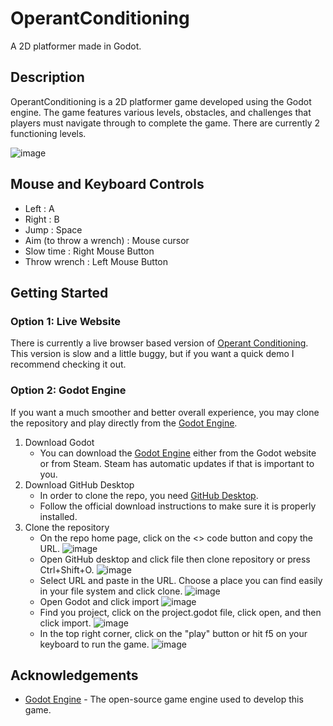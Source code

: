 # OperantConditioning

A 2D platformer made in Godot.

## Description

OperantConditioning is a 2D platformer game developed using the Godot engine. The game features various levels, obstacles, and challenges that players must navigate through to complete the game. There are currently 2 functioning levels. 

![image](https://github.com/user-attachments/assets/77023f0f-4cee-496c-aed4-fa524c5f1caf)

## Mouse and Keyboard Controls

- Left : A
- Right : B
- Jump : Space
- Aim (to throw a wrench) : Mouse cursor
- Slow time : Right Mouse Button
- Throw wrench : Left Mouse Button

## Getting Started

### Option 1: Live Website

There is currently a live browser based version of [Operant Conditioning](https://eskelprogramming.github.io/OperantConditioning/). 
This version is slow and a little buggy, but if you want a quick demo I recommend checking it out. 

### Option 2: Godot Engine

If you want a much smoother and better overall experience, you may clone the repository and play directly from the [Godot Engine](https://godotengine.org/). 
1. Download Godot
   * You can download the [Godot Engine](https://godotengine.org/) either from the Godot website or from Steam. Steam has automatic updates if that is important to you.
2. Download GitHub Desktop
   * In order to clone the repo, you need [GitHub Desktop](https://github.com/apps/desktop).
   * Follow the official download instructions to make sure it is properly installed.
3. Clone the repository
   * On the repo home page, click on the <> code button and copy the URL. ![image](https://github.com/user-attachments/assets/ad724998-9528-492b-924e-a2ffe215f113)
   * Open GitHub desktop and click file then clone repository or press Ctrl+Shift+O. ![image](https://github.com/user-attachments/assets/c87c83c9-22e1-41ff-96c4-4e9b0a2b83b0)
   * Select URL and paste in the URL. Choose a place you can find easily in your file system and click clone. ![image](https://github.com/user-attachments/assets/f3823841-a6a9-46f0-9928-185ff8aae28c)
   * Open Godot and click import ![image](https://github.com/user-attachments/assets/edd71b39-ad95-49ba-8778-263427641065)
   * Find you project, click on the project.godot file, click open, and then click import. ![image](https://github.com/user-attachments/assets/9ab3b50b-e2d1-49e2-9f26-941a841602d3)
   * In the top right corner, click on the "play" button or hit f5 on your keyboard to run the game. ![image](https://github.com/user-attachments/assets/d6616c2f-6c5d-4202-8977-c33c70e560fe)

## Acknowledgements

- [Godot Engine](https://godotengine.org/) - The open-source game engine used to develop this game.
